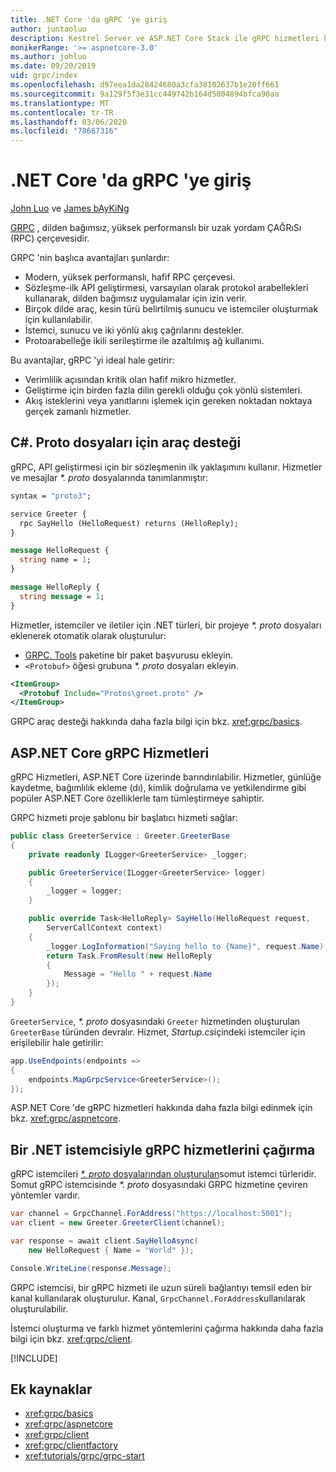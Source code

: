 ```yaml
---
title: .NET Core 'da gRPC 'ye giriş
author: juntaoluo
description: Kestrel Server ve ASP.NET Core Stack ile gRPC hizmetleri hakkında bilgi edinin.
monikerRange: '>= aspnetcore-3.0'
ms.author: johluo
ms.date: 09/20/2019
uid: grpc/index
ms.openlocfilehash: d97eea1da28424680a3cfa38102637b1e20ff661
ms.sourcegitcommit: 9a129f5f3e31cc449742b164d5004894bfca90aa
ms.translationtype: MT
ms.contentlocale: tr-TR
ms.lasthandoff: 03/06/2020
ms.locfileid: "78667316"
---
```

# <a name="introduction-to-grpc-on-net-core"></a>.NET Core 'da gRPC 'ye giriş

[John Luo](https://github.com/juntaoluo) ve [James bAyKiNg](https://twitter.com/jamesnk)

[GRPC](https://grpc.io/docs/guides/) , dilden bağımsız, yüksek performanslı bir uzak yordam ÇAĞRıSı (RPC) çerçevesidir.

GRPC 'nin başlıca avantajları şunlardır:
* Modern, yüksek performanslı, hafif RPC çerçevesi.
* Sözleşme-ilk API geliştirmesi, varsayılan olarak protokol arabellekleri kullanarak, dilden bağımsız uygulamalar için izin verir.
* Birçok dilde araç, kesin türü belirtilmiş sunucu ve istemciler oluşturmak için kullanılabilir.
* İstemci, sunucu ve iki yönlü akış çağrılarını destekler.
* Protoarabelleğe ikili serileştirme ile azaltılmış ağ kullanımı.

Bu avantajlar, gRPC 'yi ideal hale getirir:
* Verimlilik açısından kritik olan hafif mikro hizmetler.
* Geliştirme için birden fazla dilin gerekli olduğu çok yönlü sistemleri.
* Akış isteklerini veya yanıtlarını işlemek için gereken noktadan noktaya gerçek zamanlı hizmetler.

## <a name="c-tooling-support-for-proto-files"></a>C#. Proto dosyaları için araç desteği

gRPC, API geliştirmesi için bir sözleşmenin ilk yaklaşımını kullanır. Hizmetler ve mesajlar *\*. proto* dosyalarında tanımlanmıştır:

```protobuf
syntax = "proto3";

service Greeter {
  rpc SayHello (HelloRequest) returns (HelloReply);
}

message HelloRequest {
  string name = 1;
}

message HelloReply {
  string message = 1;
}
```

Hizmetler, istemciler ve iletiler için .NET türleri, bir projeye *\*. proto* dosyaları eklenerek otomatik olarak oluşturulur:

* [GRPC. Tools](https://www.nuget.org/packages/Grpc.Tools/) paketine bir paket başvurusu ekleyin.
* `<Protobuf>` öğesi grubuna *\*. proto* dosyaları ekleyin.

```xml
<ItemGroup>
  <Protobuf Include="Protos\greet.proto" />
</ItemGroup>
```

GRPC araç desteği hakkında daha fazla bilgi için bkz. <xref:grpc/basics>.

## <a name="grpc-services-on-aspnet-core"></a>ASP.NET Core gRPC Hizmetleri

gRPC Hizmetleri, ASP.NET Core üzerinde barındırılabilir. Hizmetler, günlüğe kaydetme, bağımlılık ekleme (dı), kimlik doğrulama ve yetkilendirme gibi popüler ASP.NET Core özelliklerle tam tümleştirmeye sahiptir.

GRPC hizmeti proje şablonu bir başlatıcı hizmeti sağlar:

```csharp
public class GreeterService : Greeter.GreeterBase
{
    private readonly ILogger<GreeterService> _logger;

    public GreeterService(ILogger<GreeterService> logger)
    {
        _logger = logger;
    }

    public override Task<HelloReply> SayHello(HelloRequest request,
        ServerCallContext context)
    {
        _logger.LogInformation("Saying hello to {Name}", request.Name);
        return Task.FromResult(new HelloReply 
        {
            Message = "Hello " + request.Name
        });
    }
}
```

`GreeterService`, *\*. proto* dosyasındaki `Greeter` hizmetinden oluşturulan `GreeterBase` türünden devralır. Hizmet, *Startup.cs*içindeki istemciler için erişilebilir hale getirilir:

```csharp
app.UseEndpoints(endpoints =>
{
    endpoints.MapGrpcService<GreeterService>();
});
```

ASP.NET Core 'de gRPC hizmetleri hakkında daha fazla bilgi edinmek için bkz. <xref:grpc/aspnetcore>.

## <a name="call-grpc-services-with-a-net-client"></a>Bir .NET istemcisiyle gRPC hizmetlerini çağırma

gRPC istemcileri [ *\*. proto* dosyalarından oluşturulan](xref:grpc/basics#generated-c-assets)somut istemci türleridir. Somut gRPC istemcisinde *\*. proto* dosyasındaki GRPC hizmetine çeviren yöntemler vardır.

```csharp
var channel = GrpcChannel.ForAddress("https://localhost:5001");
var client = new Greeter.GreeterClient(channel);

var response = await client.SayHelloAsync(
    new HelloRequest { Name = "World" });

Console.WriteLine(response.Message);
```

GRPC istemcisi, bir gRPC hizmeti ile uzun süreli bağlantıyı temsil eden bir kanal kullanılarak oluşturulur. Kanal, `GrpcChannel.ForAddress`kullanılarak oluşturulabilir.

İstemci oluşturma ve farklı hizmet yöntemlerini çağırma hakkında daha fazla bilgi için bkz. <xref:grpc/client>.

[!INCLUDE[](~/includes/gRPCazure.md)]

## <a name="additional-resources"></a>Ek kaynaklar

* <xref:grpc/basics>
* <xref:grpc/aspnetcore>
* <xref:grpc/client>
* <xref:grpc/clientfactory>
* <xref:tutorials/grpc/grpc-start>
